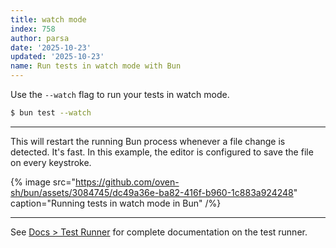 ```yaml
---
title: watch mode
index: 758
author: parsa
date: '2025-10-23'
updated: '2025-10-23'
name: Run tests in watch mode with Bun
---
```


Use the `--watch` flag to run your tests in watch mode.

```sh
$ bun test --watch
```

---

This will restart the running Bun process whenever a file change is detected. It's fast. In this example, the editor is configured to save the file on every keystroke.

{% image src="https://github.com/oven-sh/bun/assets/3084745/dc49a36e-ba82-416f-b960-1c883a924248" caption="Running tests in watch mode in Bun" /%}

---

See [Docs > Test Runner](https://bun.sh/docs/cli/test) for complete documentation on the test runner.
